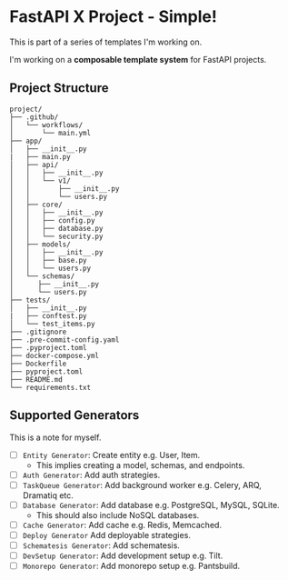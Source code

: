 # FastAPI X Project - Simple!

This is part of a series of templates I'm working on.

I'm working on a **composable template system** for FastAPI projects.

## Project Structure

```
project/
├── .github/
│   └── workflows/
│       └── main.yml
├── app/
│   ├── __init__.py
|   ├── main.py
│   ├── api/
│   │   ├── __init__.py
│   │   └── v1/
│   │       ├── __init__.py
│   │       └── users.py
│   ├── core/
│   │   ├── __init__.py
│   │   ├── config.py
│   │   ├── database.py
│   │   └── security.py
│   ├── models/
│   │   ├── __init__.py
│   │   ├── base.py
│   │   └── users.py
│   └── schemas/
│      ├── __init__.py
│      └── users.py
├── tests/
│   ├── __init__.py
|   ├── conftest.py
│   └── test_items.py
├── .gitignore
├── .pre-commit-config.yaml
├── .pyproject.toml
├── docker-compose.yml
├── Dockerfile
├── pyproject.toml
├── README.md
└── requirements.txt
```

## Supported Generators

This is a note for myself.

- [ ] `Entity Generator`: Create entity e.g. User, Item.
    - This implies creating a model, schemas, and endpoints.
- [ ] `Auth Generator`: Add auth strategies.
- [ ] `TaskQueue Generator`: Add background worker e.g. Celery, ARQ, Dramatiq etc.
- [ ] `Database Generator`: Add database e.g. PostgreSQL, MySQL, SQLite.
    - This should also include NoSQL databases.
- [ ] `Cache Generator`: Add cache e.g. Redis, Memcached.
- [ ] `Deploy Generator` Add deployable strategies.
- [ ] `Schematesis Generator`: Add schematesis.
- [ ] `DevSetup Generator`: Add development setup e.g. Tilt.
- [ ] `Monorepo Generator`: Add monorepo setup e.g. Pantsbuild.
